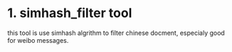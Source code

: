 # 1. simhash_filter tool
this tool is use simhash algrithm to filter chinese docment, especialy good for weibo messages. 

